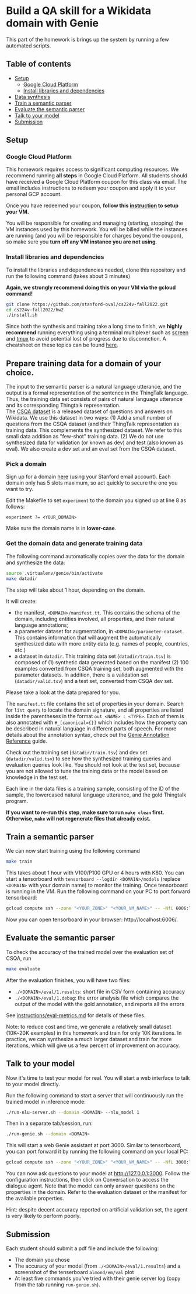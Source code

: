 # Build a QA skill for a Wikidata domain with Genie

This part of the homework is brings up the system by running a few automated scripts.

## Table of contents

- [Setup](#setup)
    - [Google Cloud Platform](#google-cloud-platform)
    - [Install libraries and dependencies](#install-libraries-and-dependencies)
- [Data synthesis](#data-synthesis)
- [Train a semantic parser](#train-a-semantic-parser)
- [Evaluate the semantic parser](#evaluate-the-semantic-parser)
- [Talk to your model](#talk-to-your-model)
- [Submission](#submission)

## Setup

### Google Cloud Platform

This homework requires access to significant computing resources. We recommend running **all steps** in Google Cloud Platform. All students should have received a Google Cloud Platform coupon for this class via email. The email includes instructions to redeem your coupon and apply it to your personal GCP account.

Once you have redeemed your coupon, **follow this [instruction](./google-cloud.md) to setup your VM.**

You will be responsible for creating and managing (starting, stopping) the VM instances used by this homework. You will be billed while the instances are running (and you will be responsible for charges beyond the coupon), so make sure you **turn off any VM instance you are not using**.

### Install libraries and dependencies
To install the libraries and dependencies needed, clone this repository and run the following command (takes about 3 minutes)

**Again, we strongly recommend doing this on your VM via the gcloud command!**

```bash
git clone https://github.com/stanford-oval/cs224v-fall2022.git
cd cs224v-fall2022/hw2
./install.sh
```

Since both the synthesis and training take a long time to finish, we **highly recommend** running everything using a terminal multiplexer such as [screen](https://www.gnu.org/software/screen/) and [tmux](https://github.com/tmux/tmux/wiki) to avoid potential lost of progress due to disconnction. A cheatsheet on these topics can be found [here](./multiplexers.md). 

## Prepare training data for a domain of your choice. 

The input to the semantic parser is a natural language utterance, and the output is a formal representation of the sentence in the ThingTalk language.  Thus, the training data set consists of pairs of natural language utterance and its corresponding Thingtalk representation.  
The [CSQA dataset](https://amritasaha1812.github.io/CSQA/) is a released dataset of questions and answers on Wikidata. We use this dataset in two ways:
(1) Add a small number of questions from the CSQA dataset (and their ThingTalk representation as training data.  This complements the synthesized dataset.  We refer to this small data addition as "few-shot" training data.
(2) We do not use synthesized data for validation (or known as dev) and test (also known as eval). We also create a dev set and an eval set from the CSQA dataset. 

### Pick a domain

Sign up for a domain [here](https://docs.google.com/spreadsheets/d/1lZ_3EGYKPKvCtNV9kYschN7cnlKt03az9k3zSASa9tw/edit?usp=sharing) (using your Stanford email account). Each domain only has 5 slots maximum, so act quickly to secure the one you want to try. 

Edit the Makefile to set `experiment` to the domain you signed up at line 8 as follows:
```make
experiment ?= <YOUR_DOMAIN>
```
Make sure the domain name is in **lower-case**. 

### Get the domain data and generate training data

The following command automatically copies over the data for the domain and synthesize the data:
```bash
source .virtualenv/genie/bin/activate
make datadir 
```
The step will take about 1 hour, depending on the domain. 

It will create:
- the manifest, `<DOMAIN>/manifest.tt`. This contains the schema of the domain, including entities involved, all properties, and their natural language annotations; 
- a parameter dataset for augmentation, in `<DOMAIN>/parameter-dataset`. This contains information that will augment the automatically synthesized data with more entity data (e.g. names of people, countries, etc.)
- a dataset in `datadir`. This training data set (`datadir/train.tsv`) is composed of (1) synthetic data generated based on the manifest (2) 100 examples converted from CSQA training set, both augmented with the parameter datasets. In addition, there is a validation set (`datadir/valid.tsv`) and a test set, converted from CSQA dev set. 

Please take a look at the data prepared for you.  

The `manifest.tt` file contains the set of properties in your domain. Search for `list query` to locate the domain signature, and all properties are listed inside the parentheses in the format `out <NAME> : <TYPE>`. Each of them is also annotated with `#_[canonical={}]` which includes how the property can be described in natural language in different parts of speech. For more details about the annotation syntax, check out the [Genie Annotation Reference](https://wiki.almond.stanford.edu/en/references/genie-annotation) guide.

Check out the training set (`datadir/train.tsv`) and dev set (`datadir/valid.tsv`) to see how the synthesized training queries and evaluation queries look like. You should not look at the test set, because you are not allowed to tune the training data or the model based on knowledge in the test set. 

Each line in the data files is a training sample, consisting of the ID of the sample, the lowercased natural language utterance, and the gold Thingtalk program.

**If you want to re-run this step, make sure to run `make clean` first. Otherwise, `make` will not regenerate files that already exist.**

## Train a semantic parser 
We can now start training using the following command
```bash
make train
```
This takes about 1 hour with V100/P100 GPU or 4 hours with K80.
You can start a tensorboard with `tensorboard --logdir <DOMAIN>/models` (replace `<DOMAIN>` with your domain name) to monitor the training. 
Once tensorboard is running in the VM. Run the following command on your PC to port forward tensorboard:
```bash
gcloud compute ssh --zone "<YOUR_ZONE>" "<YOUR_VM_NAME>" -- -NfL 6006:localhost:6006
```
Now you can open tensorboard in your browser: http://localhost:6006/.

## Evaluate the semantic parser
To check the accuracy of the trained model over the evaluation set of CSQA, run 
```bash
make evaluate
```
After the evaluation finishes, you will have two files:
- `./<DOMAIN>/eval/1.results`: short file in CSV form containing accuracy
- `./<DOMAIN>/eval/1.debug`: the error analysis file which compares the output of the model with the gold annotation, and reports all the errors

See [instructions/eval-metrics.md](./eval-metrics.md) for details of these files.

Note: to reduce cost and time, we generate a relatively small dataset (10K~20K examples) in this homework and train for only 10K iterations. In practice, we can synthesize a much larger dataset and train for more iterations, which will give us a few percent of improvement on accuracy. 

## Talk to your model
Now it's time to test your model for real. You will start a web interface to talk to your model directly. 

Run the following command to start a server that will continuously run the trained model in inference mode:
```bash
./run-nlu-server.sh --domain <DOMAIN> --nlu_model 1
```

Then in a separate tab/session, run:
```bash
./run-genie.sh --domain <DOMAIN>
```

This will start a web Genie assistant at port 3000. Similar to tensorboard, you can port forward it
by running the following command on your local PC:
```bash
gcloud compute ssh --zone "<YOUR_ZONE>" "<YOUR_VM_NAME>" -- -NfL 3000:localhost:3000
```

You can now ask questions to your model at http://127.0.0.1:3000. Follow the configuration instructions, then click on Conversation to access the dialogue agent.
Note that the model can only answer questions on the properties in the domain. Refer to the evaluation dataset or the manifest for the available properties.

Hint: despite decent accuracy reported on artificial validation set, the agent is very likely to perform poorly. 

## Submission
Each student should submit a pdf file and include the following: 
- The domain you chose
- The accuracy of your model (from `./<DOMAIN>/eval/1.results`) and a screenshot of the tenserboard `almond/em/val` plot
- At least five commands you've tried with their genie server log (copy from the tab running `run-genie.sh`). 

